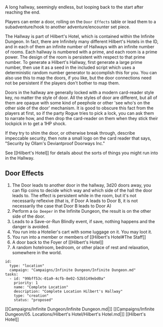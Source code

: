 
A long hallway, seemingly endless, but looping back to the start after reaching the end.

Players can enter a door, rolling on the `Door Effects` table or lead them to a subadventure/hook to another
adventure/encounter set piece.

The Hallway is part of Hilbert's Hotel, which is contained within the Infinite Dungeon. In fact, there are Infinitely
many different Hilbert's Hotels in the ID, and in each of them an infinite number of Hallways with an infinite number of
rooms. Each hallway is numbered with a prime, and each room is a prime power. The design of the room is persistent with
respect to that prime number. To generate a Hilbert's Hallway, first generate a large prime number, then use it as a
seed in the included script which uses a deterministic random number generator to accomplish this for you. You can also
use this to map the doors, if you like, but the door connections need not be persistent if the players don't bother to
map them.

Doors in the hallway are generally locked with a modern card-reader style key, no matter the style of door. All the
styles of door are different, but all of them are opaque with some kind of peephole or other 'see who's on the other
side of the door' mechanism. It is good to obscure this fact from the players at first, so if the party Rogue tries to
pick a lock, you can ask them to narrate how, and then drop the card-reader on them when they stick their lockpick in to
get a 1HP shock.

If they try to shim the door, or otherwise break through, describe impeccable security, then note a small logo on the
card reader that says, "Security by Ollam's Deviantproof Doorways Inc."

See [[Hilbert's Hotel]] for details about the sorts of things you might run into in the Hallway.

## Door Effects

1. The Door leads to another door in the hallway, 3d20 doors away, you can flip coins to decide which way and which side
   of the hall the door leads to. The effect is persistent while in the room, but it's not necessarily reflexive (that
   is, if Door A leads to Door B, it is not necessarily the case that Door B leads to Door A)
2. Perform a `Go Deeper` in the Infinite Dungeon, the result is on the other side of the door.
3. Leads to a Save-or-Run Blindly event, if save, nothing happens and the danger is avoided.
4. You run into a Hotelier's cart with some luggage on it. You may loot it.
5. You run into a member or members of [[Hilbert's Hotel#The Staff]]
6. A door back to the Foyer of [[Hilbert's Hotel]]
7. A random hotelroom, bedroom, or other place of rest and relaxation, somewhere in the world.


```RpgManager4
id: 
  type: "location"
  campaign: "Campaigns/Infinite Dungeon/Infinite Dungeon.md"
tasks: 
  - id: "99bff53c-01a9-4cfb-8e02-52b5149ebd0a"
    priority: 1
    name: "Complete Location"
    description: "Complete Location Hilbert's Hallway"
    type: "creation"
    status: "proposed"
```

[[Campaigns/Infinite Dungeon/Infinite Dungeon.md|]]
[[Campaigns/Infinite Dungeon/05. Locations/Hilbert's Hotel/Hilbert's Hotel.md|]]
[[Hilbert's Hotel]]